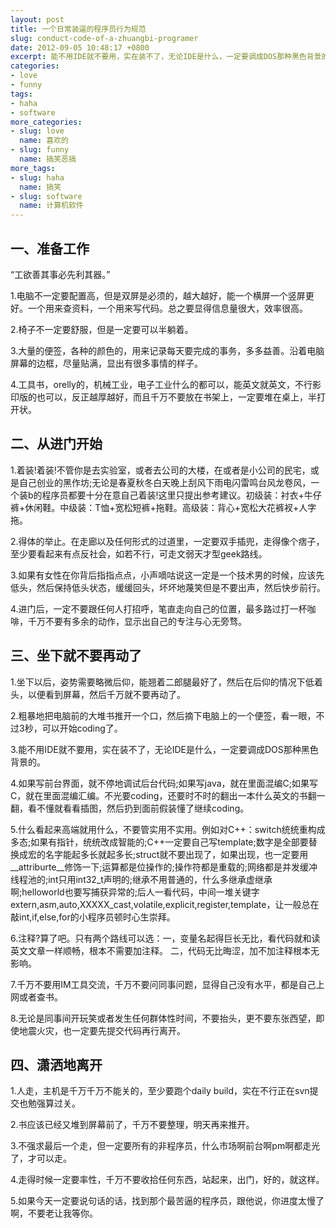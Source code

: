 ```yaml
---
layout: post
title: 一个日常装逼的程序员行为规范
slug: conduct-code-of-a-zhuangbi-programer
date: 2012-09-05 10:48:17 +0800
excerpt: 能不用IDE就不要用，实在装不了，无论IDE是什么，一定要调成DOS那种黑色背景的。
categories:
- love
- funny
tags:
- haha
- software
more_categories:
- slug: love
  name: 喜欢的
- slug: funny
  name: 搞笑恶搞
more_tags:
- slug: haha
  name: 搞笑
- slug: software
  name: 计算机软件
---
```


## 一、准备工作

“工欲善其事必先利其器。”

1.电脑不一定要配置高，但是双屏是必须的，越大越好，能一个横屏一个竖屏更好。一个用来查资料，一个用来写代码。总之要显得信息量很大，效率很高。

2.椅子不一定要舒服，但是一定要可以半躺着。

3.大量的便签，各种的颜色的，用来记录每天要完成的事务，多多益善。沿着电脑屏幕的边框，尽量贴满，显出有很多事情的样子。

4.工具书，orelly的，机械工业，电子工业什么的都可以，能英文就英文，不行影印版的也可以，反正越厚越好，而且千万不要放在书架上，一定要堆在桌上，半打开状。

## 二、从进门开始

1.着装!着装!不管你是去实验室，或者去公司的大楼，在或者是小公司的民宅，或是自己创业的黑作坊;无论是春夏秋冬白天晚上刮风下雨电闪雷鸣台风龙卷风，一个装b的程序员都要十分在意自己着装!这里只提出参考建议。初级装：衬衣+牛仔裤+休闲鞋。中级装：T恤+宽松短裤+拖鞋。高级装：背心+宽松大花裤衩+人字拖。

2.得体的举止。在走廊以及任何形式的过道里，一定要双手插兜，走得像个痞子，至少要看起来有点反社会，如若不行，可走文弱天才型geek路线。

3.如果有女性在你背后指指点点，小声嘀咕说这一定是一个技术男的时候，应该先低头，然后保持低头状态，缓缓回头，坏坏地蔑笑但是不要出声，然后快步前行。

4.进门后，一定不要跟任何人打招呼，笔直走向自己的位置，最多路过打一杯咖啡，千万不要有多余的动作，显示出自己的专注与心无旁骛。


## 三、坐下就不要再动了

1.坐下以后，姿势需要略微后仰，能翘着二郎腿最好了，然后在后仰的情况下低着头，以便看到屏幕，然后千万就不要再动了。

2.粗暴地把电脑前的大堆书推开一个口，然后摘下电脑上的一个便签，看一眼，不过3秒，可以开始coding了。

3.能不用IDE就不要用，实在装不了，无论IDE是什么，一定要调成DOS那种黑色背景的。

4.如果写前台界面，就不停地调试后台代码;如果写java，就在里面混编C;如果写C，就在里面混编汇编。不光要coding，还要时不时的翻出一本什么英文的书翻一翻，看不懂就看看插图，然后扔到面前假装懂了继续coding。

5.什么看起来高端就用什么，不要管实用不实用。例如对C++：switch统统重构成多态;如果有指针，统统改成智能的;C++一定要自己写template;数字是全部要替换成宏的名字能起多长就起多长;struct就不要出现了，如果出现，也一定要用__attriburte__修饰一下;运算都是位操作的;操作符都是重载的;网络都是并发缓冲线程池的;int只用int32_t声明的;继承不用普通的，什么多继承虚继承啊;helloworld也要写捕获异常的;后人一看代码，中间一堆关键字extern,asm,auto,XXXXX_cast,volatile,explicit,register,template，让一般总在敲int,if,else,for的小程序员顿时心生崇拜。

6.注释?算了吧。只有两个路线可以选：一，变量名起得巨长无比，看代码就和读英文文章一样顺畅，根本不需要加注释。 二，代码无比晦涩，加不加注释根本无影响。

7.千万不要用IM工具交流，千万不要问同事问题，显得自己没有水平，都是自己上网或者查书。

8.无论是同事间开玩笑或者发生任何群体性时间，不要抬头，更不要东张西望，即使地震火灾，也一定要先提交代码再行离开。

## 四、潇洒地离开

1.人走，主机是千万千万不能关的，至少要跑个daily build，实在不行正在svn提交也勉强算过关。

2.书应该已经又堆到屏幕前了，千万不要整理，明天再来推开。

3.不强求最后一个走，但一定要所有的非程序员，什么市场啊前台啊pm啊都走光了，才可以走。

4.走得时候一定要率性，千万不要收拾任何东西，站起来，出门，好的，就这样。

5.如果今天一定要说句话的话，找到那个最苦逼的程序员，跟他说，你进度太慢了啊，不要老让我等你。

